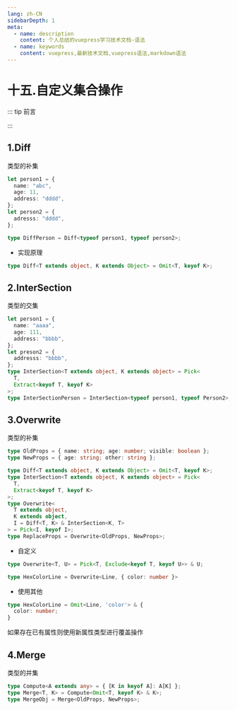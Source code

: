 ```yaml
---
lang: zh-CN
sidebarDepth: 1
meta:
  - name: description
    content: 个人总结的vuepress学习技术文档-语法
  - name: keywords
    content: vuepress,最新技术文档,vuepress语法,markdown语法
---
```


# 十五.自定义集合操作

::: tip 前言

:::

## 1.Diff

类型的补集

```ts
let person1 = {
  name: "abc",
  age: 11,
  address: "dddd",
};
let person2 = {
  adresss: "dddd",
};

type DiffPerson = Diff<typeof person1, typeof person2>;
```

- 实现原理

```ts
type Diff<T extends object, K extends Object> = Omit<T, keyof K>;
```

## 2.InterSection

类型的交集

```ts
let person1 = {
  name: "aaaa",
  age: 111,
  address: "bbbb",
};
let preson2 = {
  addresss: "bbbb",
};
type InterSection<T extends object, K extends object> = Pick<
  T,
  Extract<keyof T, keyof K>
>;
type InterSectionPerson = InterSection<typeof person1, typeof Person2>;
```

## 3.Overwrite

类型的补集

```ts
type OldProps = { name: string; age: number; visible: boolean };
type NewProps = { age: string; other: string };

type Diff<T extends object, K extends Object> = Omit<T, keyof K>;
type InterSection<T extends object, K extends object> = Pick<
  T,
  Extract<keyof T, keyof K>
>;
type Overwrite<
  T extends object,
  K extends object,
  I = Diff<T, K> & InterSection<K, T>
> = Pick<I, keyof I>;
type ReplaceProps = Overwrite<OldProps, NewProps>;
```

- 自定义

```ts
type Overwrite<T, U> = Pick<T, Exclude<keyof T, keyof U>> & U;
```

```ts
type HexColorLine = Overwrite<Line, { color: number }>
```

- 使用其他

```ts
type HexColorLine = Omit<Line, 'color'> & {
  color: number;
}
```

如果存在已有属性则使用新属性类型进行覆盖操作

## 4.Merge

类型的并集

```ts
type Compute<A extends any> = { [K in keyof A]: A[K] };
type Merge<T, K> = Compute<Omit<T, keyof K> & K>;
type MergeObj = Merge<OldProps, NewProps>;
```
